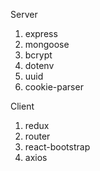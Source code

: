 Server
1. express
2. mongoose
3. bcrypt
4. dotenv
5. uuid
6. cookie-parser

Client
1. redux
2. router
3. react-bootstrap
4. axios
